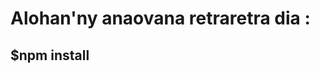 # Alohan'ny anaovana retraretra dia :
$npm install
-------------------------------------------------
